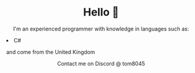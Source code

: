 <h1 align="center">Hello 👋</h1>
<p align="center">I'm an experienced programmer with knowledge in languages such as: </p>
<li>C#</li>

<p> and come from the United Kingdom</h3>
<p align="center">Contact me on Discord @ tom8045</p>
